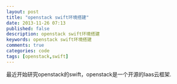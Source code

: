 ```yaml
---
layout: post
title: "openstack swift环境搭建"
date: 2013-11-26 07:13
published: false
description: openstack swift环境搭建
keywords: openstack swift环境搭建
comments: true
categories: code
tags: [openstack,swift]
---
```


最近开始研究openstack的swift，openstack是一个开源的Iaas云框架.

